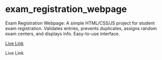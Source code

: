 # exam_registration_webpage
Exam Registration Webpage: A simple HTML/CSS/JS project for student exam registration. Validates entries, prevents duplicates, assigns random exam centers, and displays info. Easy-to-use interface.

[Live Link](https://saiamareswar.github.io/exam_registration_webpage/)

<p><a herf="https://saiamareswar.github.io/exam_registration_webpage/" target="_blank">Live Link</a></p>
